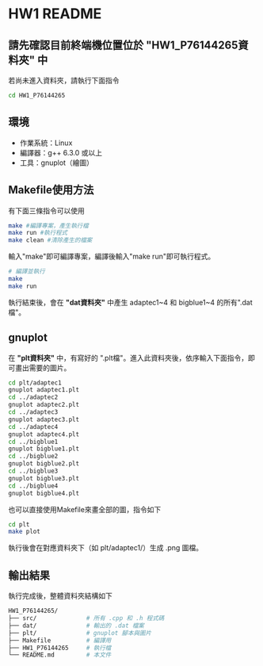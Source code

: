 # HW1 README
## 請先確認目前終端機位置位於 "HW1_P76144265資料夾" 中
若尚未進入資料夾，請執行下面指令
```bash
cd HW1_P76144265
```
## 環境
- 作業系統：Linux
- 編譯器：g++ 6.3.0 或以上
- 工具：gnuplot（繪圖）

## Makefile使用方法
有下面三條指令可以使用
```bash
make #編譯專案，產生執行檔
make run #執行程式
make clean #清除產生的檔案
```

輸入"make"即可編譯專案，編譯後輸入"make run"即可執行程式。

```bash
# 編譯並執行
make
make run
```
執行結束後，會在 **"dat資料夾"** 中產生 adaptec1~4 和 bigblue1~4 的所有".dat檔"。

## gnuplot
在 **"plt資料夾"** 中，有寫好的 ".plt檔"。進入此資料夾後，依序輸入下面指令，即可畫出需要的圖片。
```bash
cd plt/adaptec1
gnuplot adaptec1.plt
cd ../adaptec2
gnuplot adaptec2.plt
cd ../adaptec3
gnuplot adaptec3.plt
cd ../adaptec4
gnuplot adaptec4.plt
cd ../bigblue1
gnuplot bigblue1.plt
cd ../bigblue2
gnuplot bigblue2.plt
cd ../bigblue3
gnuplot bigblue3.plt
cd ../bigblue4
gnuplot bigblue4.plt
```
也可以直接使用Makefile來畫全部的圖，指令如下
```bash
cd plt
make plot
```
執行後會在對應資料夾下（如 plt/adaptec1/）生成 .png 圖檔。

## 輸出結果
執行完成後，整體資料夾結構如下
```bash
HW1_P76144265/
├── src/              # 所有 .cpp 和 .h 程式碼
├── dat/              # 輸出的 .dat 檔案
├── plt/              # gnuplot 腳本與圖片
├── Makefile          # 編譯用
├── HW1_P76144265     # 執行檔
└── README.md         # 本文件
```

